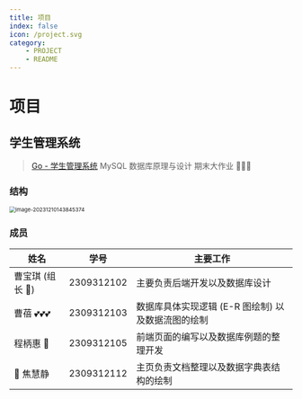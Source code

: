 ```yaml
---
title: 项目
index: false
icon: /project.svg
category:
    - PROJECT
    - README
---
```


# 项目

## 学生管理系统

>  [Go - 学生管理系统](./project01.md)  MySQL 数据库原理与设计 期末大作业 🍃🍃🍃

### 结构

<img src="https://jz-cbq-1311841992.cos.ap-beijing.myqcloud.com/images/image-20231210143845374.png" alt="image-20231210143845374" style="zoom:67%;" />

### 成员

| 姓名            | 学号       | 主要工作                                           |
| --------------- | ---------- | -------------------------------------------------- |
| 曹宝琪 (组长 🫡) | 2309312102 | 主要负责后端开发以及数据库设计                     |
| 曹蓓  💕💕💕       | 2309312103 | 数据库具体实现逻辑 (E-R 图绘制) 以及数据流图的绘制 |
| 程柄惠 🥳        | 2309312105 | 前端页面的编写以及数据库例题的整理开发             |
| 🙌 焦慧静        | 2309312112 | 主页负责文档整理以及数据字典表结构的绘制           |
